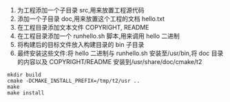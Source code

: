 1. 为工程添加一个子目录 src,用来放置工程源代码
2. 添加一个子目录 doc,用来放置这个工程的文档 hello.txt
3. 在工程目录添加文本文件 COPYRIGHT, README
4. 在工程目录添加一个 runhello.sh 脚本,用来调用 hello 二进制
5. 将构建后的目标文件放入构建目录的 bin 子目录
6. 最终安装这些文件:将 hello 二进制与 runhello.sh 安装至/usr/bin,将 doc 目录
的内容以及 COPYRIGHT/README 安装到/usr/share/doc/cmake/t2
```
mkdir build 
cmake -DCMAKE_INSTALL_PREFIX=/tmp/t2/usr ..
make 
make install
```
